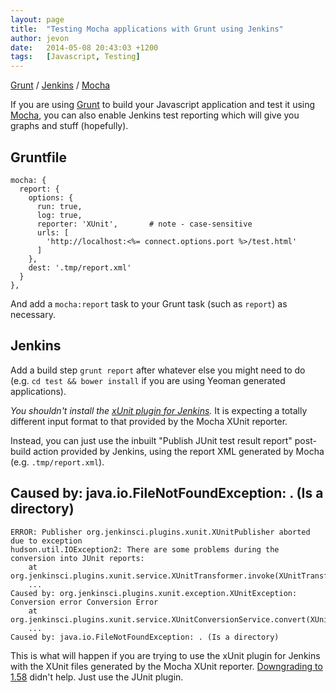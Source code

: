 ```yaml
---
layout: page
title:  "Testing Mocha applications with Grunt using Jenkins"
author: jevon
date:   2014-05-08 20:43:03 +1200
tags:   [Javascript, Testing]
---
```


[Grunt](grunt.md) / [Jenkins](jenkins.md) / [Mocha](mocha.md)

If you are using [Grunt](grunt.md) to build your Javascript application and test it using [Mocha](mocha.md), you can also enable Jenkins test reporting which will give you graphs and stuff (hopefully).

## Gruntfile

```
mocha: {
  report: {
    options: {
      run: true,
      log: true,
      reporter: 'XUnit',       # note - case-sensitive
      urls: [
        'http://localhost:<%= connect.options.port %>/test.html'
      ]
    },
    dest: '.tmp/report.xml'
  }
},
```

And add a `mocha:report` task to your Grunt task (such as `report`) as necessary.

## Jenkins

Add a build step `grunt report` after whatever else you might need to do (e.g. `cd test && bower install` if you are using Yeoman generated applications).

*You shouldn't install the <a href="https://wiki.jenkins-ci.org/display/JENKINS/xUnit+Plugin">xUnit plugin for Jenkins</a>.* It is expecting a totally different input format to that provided by the Mocha XUnit reporter.

Instead, you can just use the inbuilt "Publish JUnit test result report" post-build action provided by Jenkins, using the report XML generated by Mocha (e.g. `.tmp/report.xml`).

## Caused by: java.io.FileNotFoundException: . (Is a directory)

```
ERROR: Publisher org.jenkinsci.plugins.xunit.XUnitPublisher aborted due to exception
hudson.util.IOException2: There are some problems during the conversion into JUnit reports: 
	at org.jenkinsci.plugins.xunit.service.XUnitTransformer.invoke(XUnitTransformer.java:153)
	...
Caused by: org.jenkinsci.plugins.xunit.exception.XUnitException: Conversion error Conversion Error
	at org.jenkinsci.plugins.xunit.service.XUnitConversionService.convert(XUnitConversionService.java:64)
	...
Caused by: java.io.FileNotFoundException: . (Is a directory)
```

This is what will happen if you are trying to use the xUnit plugin for Jenkins with the XUnit files generated by the Mocha XUnit reporter. <a href="https://groups.google.com/forum/#!topic/nodejs/E3UgP58K3YU">Downgrading to 1.58</a> didn't help. Just use the JUnit plugin.
